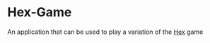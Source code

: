 # Hex-Game

An application that can be used to play a variation of the [Hex](https://en.wikipedia.org/wiki/Hex_(board_game) "About Hex") game

